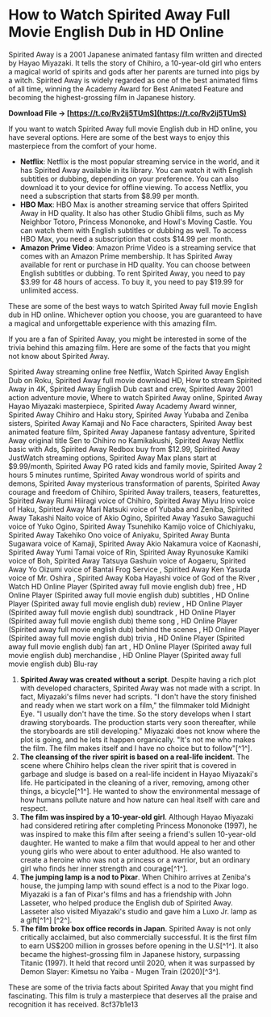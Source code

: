 # How to Watch Spirited Away Full Movie English Dub in HD Online
 
Spirited Away is a 2001 Japanese animated fantasy film written and directed by Hayao Miyazaki. It tells the story of Chihiro, a 10-year-old girl who enters a magical world of spirits and gods after her parents are turned into pigs by a witch. Spirited Away is widely regarded as one of the best animated films of all time, winning the Academy Award for Best Animated Feature and becoming the highest-grossing film in Japanese history.
 
**Download File → [https://t.co/Rv2ij5TUmS](https://t.co/Rv2ij5TUmS)**


 
If you want to watch Spirited Away full movie English dub in HD online, you have several options. Here are some of the best ways to enjoy this masterpiece from the comfort of your home.
 
- **Netflix**: Netflix is the most popular streaming service in the world, and it has Spirited Away available in its library. You can watch it with English subtitles or dubbing, depending on your preference. You can also download it to your device for offline viewing. To access Netflix, you need a subscription that starts from $8.99 per month.
- **HBO Max**: HBO Max is another streaming service that offers Spirited Away in HD quality. It also has other Studio Ghibli films, such as My Neighbor Totoro, Princess Mononoke, and Howl's Moving Castle. You can watch them with English subtitles or dubbing as well. To access HBO Max, you need a subscription that costs $14.99 per month.
- **Amazon Prime Video**: Amazon Prime Video is a streaming service that comes with an Amazon Prime membership. It has Spirited Away available for rent or purchase in HD quality. You can choose between English subtitles or dubbing. To rent Spirited Away, you need to pay $3.99 for 48 hours of access. To buy it, you need to pay $19.99 for unlimited access.

These are some of the best ways to watch Spirited Away full movie English dub in HD online. Whichever option you choose, you are guaranteed to have a magical and unforgettable experience with this amazing film.
  
If you are a fan of Spirited Away, you might be interested in some of the trivia behind this amazing film. Here are some of the facts that you might not know about Spirited Away.
 
Spirited Away streaming online free Netflix,  Watch Spirited Away English Dub on Roku,  Spirited Away full movie download HD,  How to stream Spirited Away in 4K,  Spirited Away English Dub cast and crew,  Spirited Away 2001 action adventure movie,  Where to watch Spirited Away online,  Spirited Away Hayao Miyazaki masterpiece,  Spirited Away Academy Award winner,  Spirited Away Chihiro and Haku story,  Spirited Away Yubaba and Zeniba sisters,  Spirited Away Kamaji and No Face characters,  Spirited Away best animated feature film,  Spirited Away Japanese fantasy adventure,  Spirited Away original title Sen to Chihiro no Kamikakushi,  Spirited Away Netflix basic with Ads,  Spirited Away Redbox buy from $12.99,  Spirited Away JustWatch streaming options,  Spirited Away Max plans start at $9.99/month,  Spirited Away PG rated kids and family movie,  Spirited Away 2 hours 5 minutes runtime,  Spirited Away wondrous world of spirits and demons,  Spirited Away mysterious transformation of parents,  Spirited Away courage and freedom of Chihiro,  Spirited Away trailers, teasers, featurettes,  Spirited Away Rumi Hiiragi voice of Chihiro,  Spirited Away Miyu Irino voice of Haku,  Spirited Away Mari Natsuki voice of Yubaba and Zeniba,  Spirited Away Takashi Naito voice of Akio Ogino,  Spirited Away Yasuko Sawaguchi voice of Yuko Ogino,  Spirited Away Tsunehiko Kamijo voice of Chichiyaku,  Spirited Away Takehiko Ono voice of Aniyaku,  Spirited Away Bunta Sugawara voice of Kamaji,  Spirited Away Akio Nakamura voice of Kaonashi,  Spirited Away Yumi Tamai voice of Rin,  Spirited Away Ryunosuke Kamiki voice of Boh,  Spirited Away Tatsuya Gashuin voice of Aogaeru,  Spirited Away Yo Oizumi voice of Bantai Frog Service ,  Spirited Away Ken Yasuda voice of Mr. Oshira ,  Spirited Away Koba Hayashi voice of God of the River ,  Watch HD Online Player (Spirited away full movie english dub) free ,  HD Online Player (Spirited away full movie english dub) subtitles ,  HD Online Player (Spirited away full movie english dub) review ,  HD Online Player (Spirited away full movie english dub) soundtrack ,  HD Online Player (Spirited away full movie english dub) theme song ,  HD Online Player (Spirited away full movie english dub) behind the scenes ,  HD Online Player (Spirited away full movie english dub) trivia ,  HD Online Player (Spirited away full movie english dub) fan art ,  HD Online Player (Spirited away full movie english dub) merchandise ,  HD Online Player (Spirited away full movie english dub) Blu-ray

1. **Spirited Away was created without a script**. Despite having a rich plot with developed characters, Spirited Away was not made with a script. In fact, Miyazaki's films never had scripts. \"I don't have the story finished and ready when we start work on a film,\" the filmmaker told Midnight Eye. \"I usually don't have the time. So the story develops when I start drawing storyboards. The production starts very soon thereafter, while the storyboards are still developing.\" Miyazaki does not know where the plot is going, and he lets it happen organically. \"It's not me who makes the film. The film makes itself and I have no choice but to follow\"[^1^].
2. **The cleansing of the river spirit is based on a real-life incident**. The scene where Chihiro helps clean the river spirit that is covered in garbage and sludge is based on a real-life incident in Hayao Miyazaki's life. He participated in the cleaning of a river, removing, among other things, a bicycle[^1^]. He wanted to show the environmental message of how humans pollute nature and how nature can heal itself with care and respect.
3. **The film was inspired by a 10-year-old girl**. Although Hayao Miyazaki had considered retiring after completing Princess Mononoke (1997), he was inspired to make this film after seeing a friend's sullen 10-year-old daughter. He wanted to make a film that would appeal to her and other young girls who were about to enter adulthood. He also wanted to create a heroine who was not a princess or a warrior, but an ordinary girl who finds her inner strength and courage[^1^].
4. **The jumping lamp is a nod to Pixar**. When Chihiro arrives at Zeniba's house, the jumping lamp with sound effect is a nod to the Pixar logo. Miyazaki is a fan of Pixar's films and has a friendship with John Lasseter, who helped produce the English dub of Spirited Away. Lasseter also visited Miyazaki's studio and gave him a Luxo Jr. lamp as a gift[^1^] [^2^].
5. **The film broke box office records in Japan**. Spirited Away is not only critically acclaimed, but also commercially successful. It is the first film to earn US$200 million in grosses before opening in the U.S[^1^]. It also became the highest-grossing film in Japanese history, surpassing Titanic (1997). It held that record until 2020, when it was surpassed by Demon Slayer: Kimetsu no Yaiba - Mugen Train (2020)[^3^].

These are some of the trivia facts about Spirited Away that you might find fascinating. This film is truly a masterpiece that deserves all the praise and recognition it has received.
 8cf37b1e13
 
